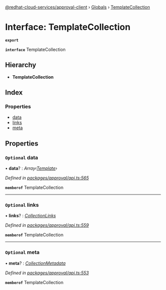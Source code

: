 [@redhat-cloud-services/approval-client](../README.md) › [Globals](../globals.md) › [TemplateCollection](templatecollection.md)

# Interface: TemplateCollection

**`export`** 

**`interface`** TemplateCollection

## Hierarchy

* **TemplateCollection**

## Index

### Properties

* [data](templatecollection.md#optional-data)
* [links](templatecollection.md#optional-links)
* [meta](templatecollection.md#optional-meta)

## Properties

### `Optional` data

• **data**? : *Array‹[Template](template.md)›*

*Defined in [packages/approval/api.ts:565](https://github.com/RedHatInsights/javascript-clients/blob/master/packages/approval/api.ts#L565)*

**`memberof`** TemplateCollection

___

### `Optional` links

• **links**? : *[CollectionLinks](collectionlinks.md)*

*Defined in [packages/approval/api.ts:559](https://github.com/RedHatInsights/javascript-clients/blob/master/packages/approval/api.ts#L559)*

**`memberof`** TemplateCollection

___

### `Optional` meta

• **meta**? : *[CollectionMetadata](collectionmetadata.md)*

*Defined in [packages/approval/api.ts:553](https://github.com/RedHatInsights/javascript-clients/blob/master/packages/approval/api.ts#L553)*

**`memberof`** TemplateCollection
